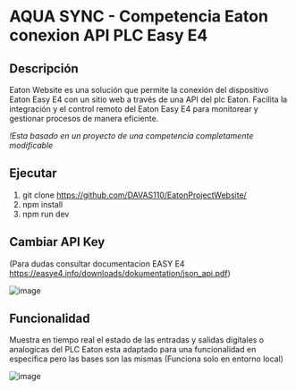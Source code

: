 # AQUA SYNC - Competencia Eaton conexion API PLC Easy E4

## Descripción

Eaton Website es una solución que permite la conexión del dispositivo Eaton Easy E4 con un sitio web a través de una API del plc Eaton. Facilita la integración y el control remoto del Eaton Easy E4 para monitorear y gestionar procesos de manera eficiente.
 
*!Esta basado en un proyecto de una competencia completamente modificable*

## Ejecutar
  1. git clone https://github.com/DAVAS110/EatonProjectWebsite/
  2. npm install
  3. npm run dev

## Cambiar API Key 
(Para dudas consultar documentacion EASY E4 https://easye4.info/downloads/dokumentation/json_api.pdf)

 ![image](https://github.com/user-attachments/assets/16812890-209c-4356-990a-5af9eca5abac)
 
## Funcionalidad 
  Muestra en tiempo real el estado de las entradas y salidas digitales o analogicas del PLC Eaton esta adaptado para una funcionalidad en especifica pero las bases son las mismas (Funciona solo en entorno local)
  
  ![image](https://github.com/user-attachments/assets/f8c58125-6d1e-4219-8993-49de34f61007)
